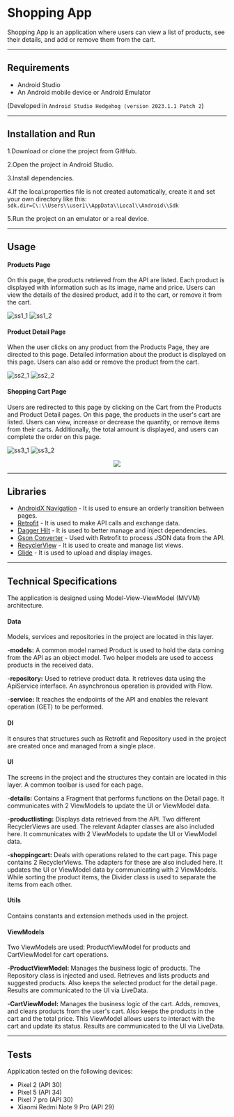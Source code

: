 # Shopping App
Shopping App is an application where users can view a list of products, see their details, and add or remove them from the cart.

---
## Requirements
- Android Studio
- An Android mobile device or Android Emulator

(Developed in `Android Studio Hedgehog (version 2023.1.1 Patch 2`)

---
## Installation and Run
1.Download or clone the project from GitHub.

2.Open the project in Android Studio.

3.Install dependencies.

4.If the local.properties file is not created automatically, create it and set your own directory like this: 
`sdk.dir=C\:\\Users\\user1\\AppData\\Local\\Android\\Sdk`

5.Run the project on an emulator or a real device.

---
## Usage
#### Products Page
On this page, the products retrieved from the API are listed. Each product is displayed with information such as its image, name and price. Users can view the details of the desired product, add it to the cart, or remove it from the cart.

![ss1_1](https://github.com/mozandastan/getir-android-bootcamp-final-project/assets/151640771/7a33f17a-6a41-4e64-a868-d5c85fec8981) ![ss1_2](https://github.com/mozandastan/getir-android-bootcamp-final-project/assets/151640771/52156e75-a816-41f9-a6c5-f47d5322aad8)

#### Product Detail Page
When the user clicks on any product from the Products Page, they are directed to this page.
Detailed information about the product is displayed on this page. Users can also add or remove the product from the cart.

![ss2_1](https://github.com/mozandastan/getir-android-bootcamp-final-project/assets/151640771/cb76c5ff-4312-4d72-a31a-b2c02d7d56f2) ![ss2_2](https://github.com/mozandastan/getir-android-bootcamp-final-project/assets/151640771/6106dc5d-a695-4fd7-a1c2-e447d8c7a478)

#### Shopping Cart Page
Users are redirected to this page by clicking on the Cart from the Products and Product Detail pages.
On this page, the products in the user's cart are listed. Users can view, increase or decrease the quantity, or remove items from their carts. Additionally, the total amount is displayed, and users can complete the order on this page.

![ss3_1](https://github.com/mozandastan/getir-android-bootcamp-final-project/assets/151640771/ad2a98c5-224e-434c-85b4-e7731c61cde6) ![ss3_2](https://github.com/mozandastan/getir-android-bootcamp-final-project/assets/151640771/baf198bf-0a63-4530-9f67-999e13007e6d)     
<p align="center">
  <img src="https://github.com/mozandastan/getir-android-bootcamp-final-project/assets/151640771/ccfc8726-23f8-447a-a358-2ce991d887b3" />
</p>

---
## Libraries
- [AndroidX Navigation](https://developer.android.com/jetpack/androidx/releases/navigation) - It is used to ensure an orderly transition between pages.
- [Retrofit](https://square.github.io/retrofit/) - It is used to make API calls and exchange data.
- [Dagger Hilt](https://dagger.dev/hilt/) - It is used to better manage and inject dependencies.
- [Gson Converter](https://github.com/square/retrofit/tree/master/retrofit-converters/gson) - Used with Retrofit to process JSON data from the API.
- [RecyclerView](https://developer.android.com/jetpack/androidx/releases/recyclerview) - It is used to create and manage list views.
- [Glide](https://github.com/bumptech/glide) - It is used to upload and display images.

---
## Technical Specifications
The application is designed using Model-View-ViewModel (MVVM) architecture.
#### Data
Models, services and repositories in the project are located in this layer.

-**models:** A common model named Product is used to hold the data coming from the API as an object model. Two helper models are used to access products in the received data.

-**repository:** Used to retrieve product data. It retrieves data using the ApiService interface. An asynchronous operation is provided with Flow.

-**service:** It reaches the endpoints of the API and enables the relevant operation (GET) to be performed.
#### DI
It ensures that structures such as Retrofit and Repository used in the project are created once and managed from a single place.
#### UI
The screens in the project and the structures they contain are located in this layer. A common toolbar is used for each page.

-**details:** Contains a Fragment that performs functions on the Detail page. It communicates with 2 ViewModels to update the UI or ViewModel data.

-**productlisting:** Displays data retrieved from the API. Two different RecyclerViews are used. The relevant Adapter classes are also included here. It communicates with 2 ViewModels to update the UI or ViewModel data.

-**shoppingcart:** Deals with operations related to the cart page. This page contains 2 RecyclerViews. The adapters for these are also included here. It updates the UI or ViewModel data by communicating with 2 ViewModels. While sorting the product items, the Divider class is used to separate the items from each other.
#### Utils
Contains constants and extension methods used in the project.
#### ViewModels
Two ViewModels are used: ProductViewModel for products and CartViewModel for cart operations.

-**ProductViewModel:** Manages the business logic of products. The Repository class is injected and used. Retrieves and lists products and suggested products. Also keeps the selected product for the detail page. Results are communicated to the UI via LiveData.

-**CartViewModel:** Manages the business logic of the cart. Adds, removes, and clears products from the user's cart. Also keeps the products in the cart and the total price. This ViewModel allows users to interact with the cart and update its status. Results are communicated to the UI via LiveData.

---
## Tests
Application tested on the following devices:
- Pixel 2 (API 30)
- Pixel 5 (API 34)
- Pixel 7 pro (API 30)
- Xiaomi Redmi Note 9 Pro (API 29)

